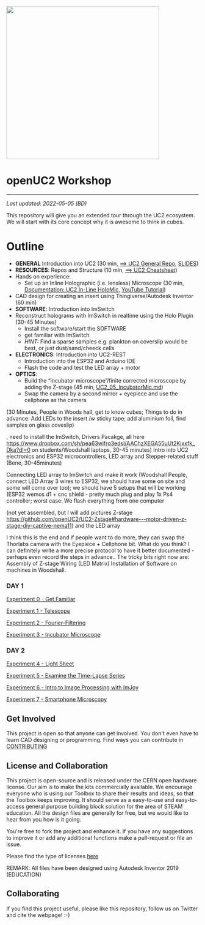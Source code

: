 
<p align="left">
<a href="#logo" name="logo"><img src="https://raw.githubusercontent.com/bionanoimaging/UC2-GIT/master/IMAGES/UC2_logo_text.png" width="400"></a>
</p>


# openUC2 Workshop
---

*Last updated: 2022-05-05 (BD)*

This repository will give you an extended tour through the UC2 ecosystem. We will start with its core concept why it is awesome to think in cubes.

# Outline

* **GENERAL** Introduction into UC2 (30 min, [==> UC2 General Repo](https://github.com/openUC2/UC2-GIT), [SLIDES](https://figshare.com/articles/presentation/Untitled_Item/19615560))
* **RESOURCES**: Repos and Structure (10 min, [==> UC2 Cheatsheet](./UC2_01_GENERAL.md))
* Hands on experience:
  * Set up an Inline Holographic (i.e. lensless) Microscope (30 min, [Documentation: UC2 In-Line HoloMic](./UC2_02_HoloMic.md), [YouTube Tutorial](https://youtu.be/qtHiDJL6A3o))
* CAD design for creating an insert using Thingiverse/Autodesk Inventor (60 min)
* **SOFTWARE**: Introduction into ImSwitch
* Reconstruct holograms with ImSwitch in realtime using the Holo Plugin (30-45 Minutes)
  * Install the software/start the SOFTWARE
  * get familiar with ImSwitch
  * *HINT:* Find a sparse samples e.g. plankton on coverslip would be best, or just dust/sand/cheeck cells
* **ELECTRONICS**: Introduction into UC2-REST  
  * Introduction into the ESP32 and Arduino IDE
  * Flash the code and test the LED array + motor
* **OPTICS**:
  * Build the “incubator microscope”/finite corrected microscope by adding the Z-stage (45 min, [UC2_05_IncubatorMic.md](UC2_05_IncubatorMic.md))
  * Swap the camera by a second mirror + eyepiece and use the cellphone as the camera



(30 Minutes, People in Woods hall, get to know cubes; Things to do in advance: Add LEDs to the insert /w sticky tape; add aluminium foil, find samples on glass coveslip)


, need to install the ImSwitch, Drivers Pacakge, all here https://www.dropbox.com/sh/pea63wifrq3edsl/AAChzXEGA55uUt2Kjxxfk_Dka?dl=0 on students/Woodshall laptops, 30-45 minutes)
Intro into UC2 electronics and ESP32 microcontrollers, LED array and Stepper-related stuff (Bene, 30-45minutes)

Connecting LED array to ImSwitch and make it work (Woodshall People, connect LED Array 3 wires to ESP32, we should have some on site and some will come over too); we should have 5 setups that will be working (ESP32 wemos d1 + cnc shield - pretty much plug and play 1x Ps4 controller; worst case: We flash everything from one computer


  (not yet assembled, but I will add pictures Z-stage https://github.com/openUC2/UC2-Zstage#hardware---motor-driven-z-stage-diy-captive-nema11) and the LED array



  I think this is the end and if people want to do more, they can swap the Thorlabs camera with the Eyepiece + Cellphone bit.
  What do you think? I can definitely write a more precise protocol to have it better documented - perhaps even record the steps in advance..
  The tricky bits right now are:
  Assembly of Z-stage
  Wiring (LED Matrix)
  Installation of Software on machines in Woodshall.


### DAY 1

[Experiment 0 - Get Familiar](./Experiment_0.md)

[Experiment 1 - Telescope](./Experiment_1.md)

[Experiment 2 - Fourier-Filtering](./Experiment_2.md)

[Experiment 3 - Incubator Microscope](./Experiment_3.md)


### DAY 2

[Experiment 4 - Light Sheet](./Experiment_4.md)

[Experiment 5 - Examine the Time-Lapse Series](./Experiment_5.md)

[Experiment 6 - Intro to Image Processing with ImJoy](./Experiment_6.md)

[Experiment 7 - Smartphone Microscopy](./Experiment_7.md)



## Get Involved

This project is open so that anyone can get involved. You don't even have to learn CAD designing or programming. Find ways you can contribute in  [CONTRIBUTING](https://github.com/openUC2/UC2-GIT/blob/master/CONTRIBUTING.md)


## License and Collaboration

This project is open-source and is released under the CERN open hardware license. Our aim is to make the kits commercially available.
We encourage everyone who is using our Toolbox to share their results and ideas, so that the Toolbox keeps improving. It should serve as a easy-to-use and easy-to-access general purpose building block solution for the area of STEAM education. All the design files are generally for free, but we would like to hear from you how is it going.

You're free to fork the project and enhance it. If you have any suggestions to improve it or add any additional functions make a pull-request or file an issue.

Please find the type of licenses [here](https://github.com/openUC2/UC2-GIT/blob/master/License.md)

REMARK: All files have been designed using Autodesk Inventor 2019 (EDUCATION)


## Collaborating
If you find this project useful, please like this repository, follow us on Twitter and cite the webpage! :-)
